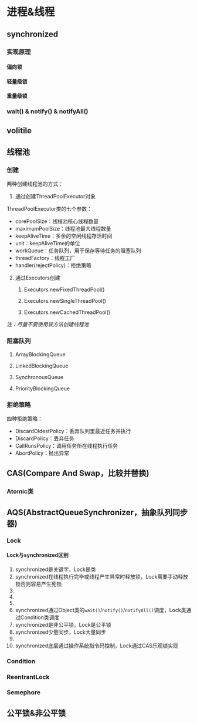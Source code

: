 # 进程&线程

## synchronized

### 实现原理

#### 偏向锁

#### 轻量级锁

#### 重量级锁

### wait() & notify() & notifyAll()


## volitile

## 线程池

### 创建

两种创建线程池的方式：

1. 通过创建ThreadPoolExecutor对象

ThreadPoolExecutor类的七个参数：

- corePoolSize：线程池核心线程数量
- maximumPoolSize：线程池最大线程数量
- keepAliveTime：多余的空闲线程存活时间
- unit：keepAliveTime的单位
- workQueue：任务队列，用于保存等待任务的阻塞队列
- threadFactory：线程工厂
- handler(rejectPolicy)：拒绝策略

2. 通过Executors创建

	1. Executors.newFixedThreadPool()

	2. Executors.newSingleThreadPool()

	3. Executors.newCachedThreadPool()

_注：尽量不要使用该方法创建线程池_

### 阻塞队列

1. ArrayBlockingQueue

2. LinkedBlockingQueue

3. SynchronousQueue

4. PriorityBlockingQueue

### 拒绝策略

四种拒绝策略：

- DiscardOldestPolicy：丢弃队列里最近任务并执行
- DiscardPolicy：丢弃任务
- CallRunsPolicy：调用任务所在线程执行任务
- AbortPolicy：抛出异常

## CAS(Compare And Swap，比较并替换)



### Atomic类



## AQS(AbstractQueueSynchronizer，抽象队列同步器)

### Lock

#### Lock与synchronized区别

1. synchronized是关键字，Lock是类
2. synchronized在线程执行完毕或线程产生异常时释放锁，Lock需要手动释放锁否则容易产生死锁
3.
4.
5.
6. synchronized通过Object类的`wait()`/`notify()`/`notifyAll()`调度，Lock类通过Condition类调度
7. synchronized是非公平锁，Lock是公平锁
8. synchronized少量同步，Lock大量同步
9. 
10. synchronized底层通过操作系统指令码控制，Lock通过CAS乐观锁实现

### Condition

### ReentrantLock

### Semephore

## 公平锁&非公平锁